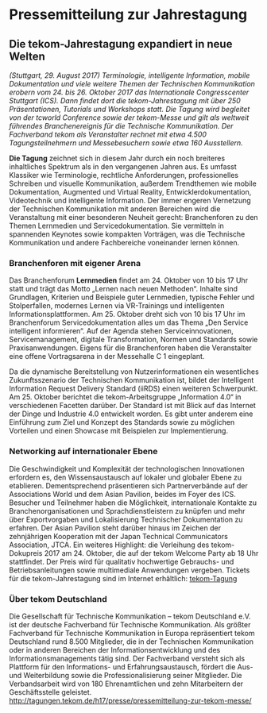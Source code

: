 # Pressemitteilung zur Jahrestagung
## Die tekom-Jahrestagung expandiert in neue Welten
*(Stuttgart, 29. August 2017) 
Terminologie, intelligente Information, mobile Dokumentation und 
viele weitere Themen der Technischen Kommunikation erobern vom 24. bis 26. Oktober 2017 das 
Internationale Congresscenter Stuttgart (ICS). Dann findet dort die tekom-Jahrestagung mit 
über 250 Präsentationen, Tutorials und Workshops statt. Die Tagung wird begleitet von der tcworld 
Conference sowie der tekom-Messe und gilt als weltweit führendes Branchenereignis für die 
Technische Kommunikation. Der Fachverband tekom als Veranstalter rechnet mit etwa 4.500 
Tagungsteilnehmern und Messebesuchern sowie etwa 160 Ausstellern.*

**Die Tagung** zeichnet sich in diesem Jahr durch ein noch breiteres inhaltliches Spektrum 
als in den vergangenen Jahren aus. Es umfasst Klassiker wie Terminologie, rechtliche Anforderungen, 
professionelles Schreiben und visuelle Kommunikation, außerdem Trendthemen wie mobile Dokumentation, 
Augmented und Virtual Reality, Entwicklerdokumentation, Videotechnik und intelligente Information. 
Der immer engeren Vernetzung der Technischen Kommunikation mit anderen Bereichen wird die 
Veranstaltung mit einer besonderen Neuheit gerecht: Branchenforen zu den Themen Lernmedien und Servicedokumentation. 
Sie vermitteln in spannenden Keynotes sowie kompakten Vorträgen, was die Technische Kommunikation und andere 
Fachbereiche voneinander lernen können.

### Branchenforen mit eigener Arena
Das Branchenforum **Lernmedien** findet am 24. Oktober von 10 bis 17 Uhr statt und trägt das 
Motto „Lernen nach neuen Methoden“. Inhalte sind Grundlagen, Kriterien und Beispiele guter Lernmedien, 
typische Fehler und Stolperfallen, modernes Lernen via VR-Trainings und intelligenten Informationsplattformen. 
Am 25. Oktober dreht sich von 10 bis 17 Uhr im Branchenforum Servicedokumentation alles um das Thema 
„Den Service intelligent informieren“. Auf der Agenda stehen Serviceinnovationen, Servicemanagement, 
digitale Transformation, Normen und Standards sowie Praxisanwendungen. Eigens für die Branchenforen 
haben die Veranstalter eine offene Vortragsarena in der Messehalle C 1 eingeplant.

Da die dynamische Bereitstellung von Nutzerinformationen ein wesentliches Zukunftsszenario der 
Technischen Kommunikation ist, bildet der Intelligent Information Request Delivery Standard (iiRDS) 
einen weiteren Schwerpunkt. Am 25. Oktober berichtet die tekom-Arbeitsgruppe „Information 4.0“ 
in verschiedenen Facetten darüber. Der Standard ist mit Blick auf das Internet der Dinge und 
Industrie 4.0 entwickelt worden. Es gibt unter anderem eine Einführung zum Ziel und Konzept des 
Standards sowie zu möglichen Vorteilen und einen Showcase mit Beispielen zur Implementierung.

### Networking auf internationaler Ebene
Die Geschwindigkeit und Komplexität der technologischen Innovationen erfordern es, den 
Wissensaustausch auf lokaler und globaler Ebene zu etablieren. Dementsprechend präsentieren 
sich Partnerverbände auf der Associations World und dem Asian Pavilion, beides im Foyer des ICS. 
Besucher und Teilnehmer haben die Möglichkeit, internationale Kontakte zu Branchenorganisationen und 
Sprachdienstleistern zu knüpfen und mehr über Exportvorgaben und Lokalisierung 
Technischer Dokumentation zu erfahren. Der Asian Pavilion steht darüber hinaus im Zeichen der 
zehnjährigen Kooperation mit der Japan Technical Communicators Association, JTCA.
Ein weiteres Highlight: die Verleihung des tekom-Dokupreis 2017 am 24. Oktober, die auf der 
tekom Welcome Party ab 18 Uhr stattfindet. Der Preis wird für qualitativ hochwertige 
Gebrauchs- und Betriebsanleitungen sowie multimediale Anwendungen vergeben.
Tickets für die tekom-Jahrestagung sind im Internet erhältlich: [tekom-Tagung](http://tagungen.tekom.de/h17)

### Über tekom Deutschland
Die Gesellschaft für Technische Kommunikation – tekom Deutschland e.V. ist der deutsche 
Fachverband für Technische Kommunikation. Als größter Fachverband für Technische 
Kommunikation in Europa repräsentiert tekom Deutschland rund 8.500 Mitglieder, 
die in der Technischen Kommunikation oder in anderen Bereichen der Informationsentwicklung 
und des Informationsmanagements tätig sind.
Der Fachverband versteht sich als Plattform für den Informations- und Erfahrungsaustausch, 
fördert die Aus- und Weiterbildung sowie die Professionalisierung seiner Mitglieder. 
Die Verbandsarbeit wird von 180 Ehrenamtlichen und zehn Mitarbeitern der Geschäftsstelle geleistet.
http://tagungen.tekom.de/h17/presse/pressemitteilung-zur-tekom-messe/

